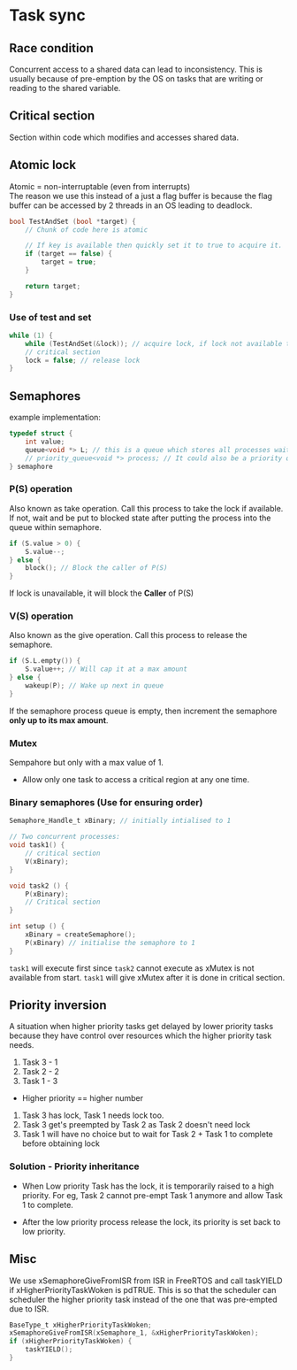 # Task sync

## Race condition

Concurrent access to a shared data can lead to inconsistency. 
This is usually because of pre-emption by the OS on tasks that are writing or reading to the shared variable.


## Critical section

Section within code which modifies and accesses shared data. 

## Atomic lock

Atomic = non-interruptable (even from interrupts)  
The reason we use this instead of a just a flag buffer is because the flag buffer can be accessed by 2 threads in an OS leading to deadlock.

```C
bool TestAndSet (bool *target) {
    // Chunk of code here is atomic

    // If key is available then quickly set it to true to acquire it.
    if (target == false) {
        target = true;
    }

    return target;
}
```

### Use of test and set

```C
while (1) {
    while (TestAndSet(&lock)); // acquire lock, if lock not available then wait
    // critical section
    lock = false; // release lock
}
```


## Semaphores
example implementation:

```C
typedef struct {
    int value;
    queue<void *> L; // this is a queue which stores all processes waiting to enter their criticial sections
    // priority_queue<void *> process; // It could also be a priority queue depending on the implementation
} semaphore
```

### P(S) operation
Also known as take operation. Call this process to take the lock if available.
If not, wait and be put to blocked state after putting the process into the queue within semaphore.

```C
if (S.value > 0) {
    S.value--;
} else {
    block(); // Block the caller of P(S)
}
```
If lock is unavailable, it will block the **Caller** of P(S)

### V(S) operation

Also known as the give operation. Call this process to release the semaphore.
```C
if (S.L.empty()) {
    S.value++; // Will cap it at a max amount
} else {
    wakeup(P); // Wake up next in queue
}
```

If the semaphore process queue is empty, then increment the semaphore **only up to its max amount**.

### Mutex

Sempahore but only with a max value of 1.
- Allow only one task to access a critical region at any one time.

### Binary semaphores (Use for ensuring order)
```C
Semaphore_Handle_t xBinary; // initially intialised to 1 

// Two concurrent processes:
void task1() {
    // critical section
    V(xBinary);
}

void task2 () {
    P(xBinary);
    // Critical section
}

int setup () {
    xBinary = createSemaphore();
    P(xBinary) // initialise the semaphore to 1
}
```


`task1` will execute first since `task2` cannot execute as xMutex is not available from start. `task1` will give xMutex after it is done in critical section.


## Priority inversion
A situation when higher priority tasks get delayed by lower priority tasks because they have control over resources which the higher priority task needs.

1. Task 3 - 1
2. Task 2 - 2
3. Task 1 - 3

- Higher priority == higher number


1. Task 3 has lock, Task 1 needs lock too.
2. Task 3 get's preempted by Task 2 as Task 2 doesn't need lock
3. Task 1 will have no choice but to wait for Task 2 + Task 1 to complete before obtaining lock


### Solution - Priority inheritance

- When Low priority Task has the lock, it is temporarily raised to a high priority. For eg, Task 2 cannot pre-empt Task 1 anymore and allow Task 1 to complete.

- After the low priority process release the lock, its priority is set back to low priority.

## Misc

We use xSemaphoreGiveFromISR from ISR in FreeRTOS and call taskYIELD if xHigherPriorityTaskWoken is pdTRUE. This is so that the scheduler can scheduler the higher priority task instead of the one that was pre-empted due to ISR. 

```c
BaseType_t xHigherPriorityTaskWoken;
xSemaphoreGiveFromISR(xSemaphore_1, &xHigherPriorityTaskWoken);
if (xHigherPriorityTaskWoken) {
    taskYIELD();
}
```

